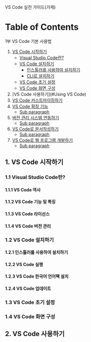 VS Code 실전 가이드(가제)


# Table of Contents

1부 VS Code 기본 사용법

1. [VS Code 시작하기](#start-vs-code)
   - [Visual Studio Code란?](#what-is-visual-studio-code?)
   - [VS Code 설치하기](#installing-vs-code)
      - [인스톨러를 사용하여 설치하기](#example2)
      - [CLI로 설치하기](#example3) 
   - [VS Code 초기 설정](#vscode-initial-setup)
   - [VS Code 화면 구성](#vscode-view-configuration)
2. [VS Code 사용하기](#Using VS Code)
3. [VS Code 커스트마이징하기](#customizing-vs-code)
4. [VS Code 확장 기능](#fourth-examplehttpwwwfourthexamplecom)
   - [Sub paragraph](#subparagraph1)
5. [버전 관리 시스템 연동하기](#fourth-examplehttpwwwfourthexamplecom)
   - [Sub paragraph](#subparagraph1)
6. [VS Code로 문서작성하기](#fourth-examplehttpwwwfourthexamplecom)
   - [Sub paragraph](#subparagraph1)      
7. [VS Code로 웹 프로그램 개발하기](#fourth-examplehttpwwwfourthexamplecom)
   - [Sub paragraph](#subparagraph1)       


## 1. VS Code 시작하기 <a name="introduction"></a>
### 1.1 Visual Studio Code란? <a name="what-is-visual-studio-code?"></a>
#### 1.1.1 VS Code 역사
#### 1.1.2 VS Code 기능 및 특징
#### 1.1.3 VS Code 라이선스
#### 1.1.4 VS Code 버전 관리
### 1.2 VS Code 설치하기 <a name="installing-vs-code"></a>
#### 1.2.1 인스톨러를 사용하여 설치하기
#### 1.2.2 VS Code 실행
#### 1.2.3 VS Code 한국어 언어팩 설치
#### 1.2.4 VS Code 업데이트
### 1.3 VS Code 초기 설정 <a name="vs-code-initial-setup"></a>
#### 
#### 
### 1.4 VS Code 화면 구성<a name="vscode-view-configuration"></a>
#### 
#### 
## 2. VS Code 사용하기 <a name="using-cs-code"></a>
